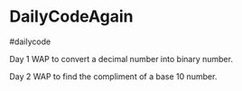 # DailyCodeAgain
#dailycode

Day 1
WAP to convert a decimal number into binary number.

Day 2
WAP to find the compliment of a base 10 number.
